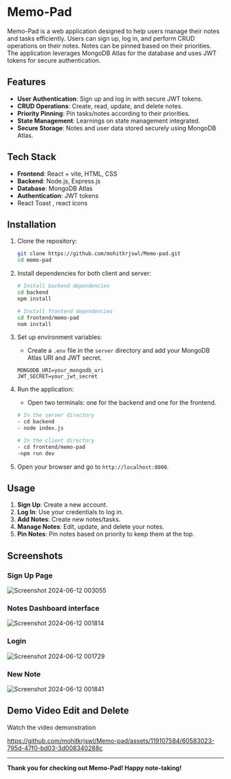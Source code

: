 # Memo-Pad

Memo-Pad is a web application designed to help users manage their notes and tasks efficiently. Users can sign up, log in, and perform CRUD operations on their notes. Notes can be pinned based on their priorities. The application leverages MongoDB Atlas for the database and uses JWT tokens for secure authentication.

## Features

- **User Authentication**: Sign up and log in with secure JWT tokens.
- **CRUD Operations**: Create, read, update, and delete notes.
- **Priority Pinning**: Pin tasks/notes according to their priorities.
- **State Management**: Learnings on state management integrated.
- **Secure Storage**: Notes and user data stored securely using MongoDB Atlas.

## Tech Stack

- **Frontend**: React + vite, HTML, CSS
- **Backend**: Node.js, Express.js
- **Database**: MongoDB Atlas
- **Authentication**: JWT tokens
-  React Toast , react icons
## Installation

1. Clone the repository:
    ```bash
    git clone https://github.com/mohitkrjswl/Memo-pad.git
    cd memo-pad
    ```

2. Install dependencies for both client and server:
    ```bash
    # Install backend dependencies
    cd backend
    npm install

    # Install frontend dependencies
    cd frontend/memo-pad
    nom install
    ```

3. Set up environment variables:
    - Create a `.env` file in the `server` directory and add your MongoDB Atlas URI and JWT secret.
    ```env
    MONGODB_URI=your_mongodb_uri
    JWT_SECRET=your_jwt_secret
    ```

4. Run the application:
    - Open two terminals: one for the backend and one for the frontend.
    ```bash
    # In the server directory
    - cd backend
    - node index.js

    # In the client directory
    - cd frontend/memo-pad
    -npm run dev
    ```

5. Open your browser and go to `http://localhost:8000`.

## Usage

1. **Sign Up**: Create a new account.
2. **Log In**: Use your credentials to log in.
3. **Add Notes**: Create new notes/tasks.
4. **Manage Notes**: Edit, update, and delete your notes.
5. **Pin Notes**: Pin notes based on priority to keep them at the top.

## Screenshots

### Sign Up Page

![Screenshot 2024-06-12 003055](https://github.com/mohitkrjswl/Memo-pad/assets/119107584/21e4dff4-7129-40f3-9bdf-27da93089561)

### Notes Dashboard interface
![Screenshot 2024-06-12 001814](https://github.com/mohitkrjswl/Memo-pad/assets/119107584/149e684c-5393-4105-98c0-f3737c7911da)

### Login

![Screenshot 2024-06-12 001729](https://github.com/mohitkrjswl/Memo-pad/assets/119107584/783d891b-8ee7-4865-91e9-968eb95251a7)

### New Note
![Screenshot 2024-06-12 001841](https://github.com/mohitkrjswl/Memo-pad/assets/119107584/d3e0c4b3-33d1-4f71-9187-d9adba1b61ff)

## Demo Video Edit and Delete

Watch the video demonstration 

https://github.com/mohitkrjswl/Memo-pad/assets/119107584/60583023-795d-47f0-bd03-3d008340288c

---

**Thank you for checking out Memo-Pad! Happy note-taking!**

